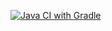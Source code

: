 [![Java CI with Gradle](https://github.com/Nuuchcha/Selenide/actions/workflows/gradle.yml/badge.svg)](https://github.com/Nuuchcha/Selenide/actions/workflows/gradle.yml)
